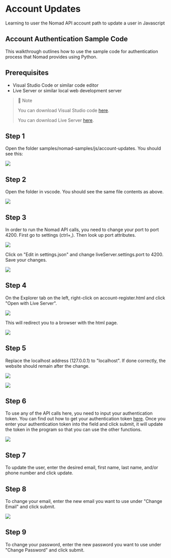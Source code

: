 # Account Updates
Learning to user the Nomad API account path to update a user in Javascript

## Account Authentication Sample Code

This walkthrough outlines how to use the sample code for authentication process that Nomad provides using Python.

## Prerequisites

- Visual Studio Code or similar code editor
- Live Server or similar local web development server 

> 📘 Note
> 
> You can download Visual Studio code [here](https://code.visualstudio.com/).
> 
> You can download Live Server [here](https://ritwickdey.github.io/vscode-live-server/).

## Step 1

Open the folder samples/nomad-samples/js/account-updates. You should see this:

![](https://files.readme.io/012bc8b-image.png)

## Step 2

Open the folder in vscode. You should see the same file contents as above.

![](https://files.readme.io/b49e755-image.png)

## Step 3

In order to run the Nomad API calls, you need to change your port to port 4200. First go to settings (ctrl+,). Then look up port attributes.

![](https://files.readme.io/7ca4a72-settings.png)

Click on "Edit in settings.json" and change liveServer.settings.port to 4200. Save your changes.

![](https://files.readme.io/199b2b4-liveserver.png)

## Step 4

On the Explorer tab on the left, right-click on account-register.html and click "Open with Live Server".

![](https://files.readme.io/65ce008-updatels.png)

This will redirect you to a browser with the html page.

![](https://files.readme.io/3867c30-image.png)

## Step 5

Replace the localhost address (127.0.0.1) to "localhost". If done correctly, the website should remain after the change.

![](https://files.readme.io/726a926-updateweb.png)

![](https://files.readme.io/4403706-updatelh.png)

## Step 6

To use any of the API calls here, you need to input your authentication token. You can find out how to get your authentication token [here](https://github.com/Nomad-Media/samples/blob/main/nomad-samples/js/account-authenticaton/Readme.md). Once you enter your authentication token into the field and click submit, it will update the token in the program so that you can use the other functions.

![](https://files.readme.io/e91d7b0-image.png)

## Step 7

To update the user, enter the desired email, first name, last name, and/or phone number and click update. 

## Step 8

To change your email, enter the new email you want to use under "Change Email" and click submit.

![](https://files.readme.io/a01e634-image.png)

## Step 9

To change your password, enter the new password you want to use under "Change Password" and click submit.
